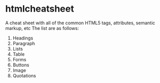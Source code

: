 # htmlcheatsheet
A cheat sheet with all of the common HTML5 tags, attributes, semantic markup, etc
The list are as follows:
1. Headings
2. Paragraph
3. Lists
4. Table
5. Forms
6. Buttons
7. Image
8. Quotations
